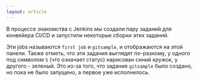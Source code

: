 ```yaml
---
layout: article
---
```

В процессе знакомства с Jenkins мы создали пару заданий для конвейера CI/CD и запустили некоторые сборки этих заданий.

Эти jobs называются `first job` и `gitsample`, и отображаются на этой панели. Также отметь, что эти задания выглядят по-разному, у одного под символом `S` (что означает статус) нарисован синий кружок, у другого - зеленый. Это из-за того, что задание `gitsample` было создано, но пока не было запущено, а первое уже исполнилось.
